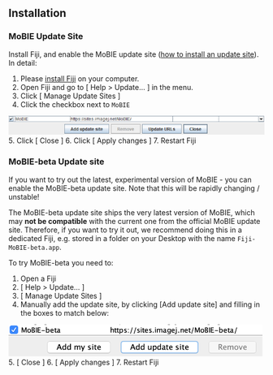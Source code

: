 ## Installation

### MoBIE Update Site

Install Fiji, and enable the MoBIE update site ([how to install an update site](https://imagej.net/Following_an_update_site#Introduction)).  
In detail:

1. Please [install Fiji](https://fiji.sc) on your computer.  
2. Open Fiji and go to [ Help > Update... ] in the menu.  
3. Click [ Manage Update Sites ]  
4. Click the checkbox next to `MoBIE`
  <img width="700" alt="image" src="./tutorial_images/mobieUpdateSite.png">
5. Click [ Close ]  
6. Click [ Apply changes ]  
7. Restart Fiji


### MoBIE-beta Update site

If you want to try out the latest, experimental version of MoBIE - you can
enable the MoBIE-beta update site. Note that this will be rapidly changing /
unstable!

The MoBIE-beta update site ships the very latest version of MoBIE,
which may **not be compatible** with the current one from the official
MoBIE update site. Therefore, if you want to try it out, we recommend
doing this in a dedicated Fiji, e.g. stored in a folder on your Desktop with
the name `Fiji-MoBIE-beta.app`.

To try MoBIE-beta you need to:

1. Open a Fiji
2. [ Help > Update... ]
3. [ Manage Update Sites ]
4. Manually add the update site, by clicking [Add update site] and filling in the boxes
to match below:  
  <img width="500" alt="image" src="./tutorial_images/mobieBetaUpdateSite.png">
5. [ Close ]
6. [ Apply changes ]
7. Restart Fiji
